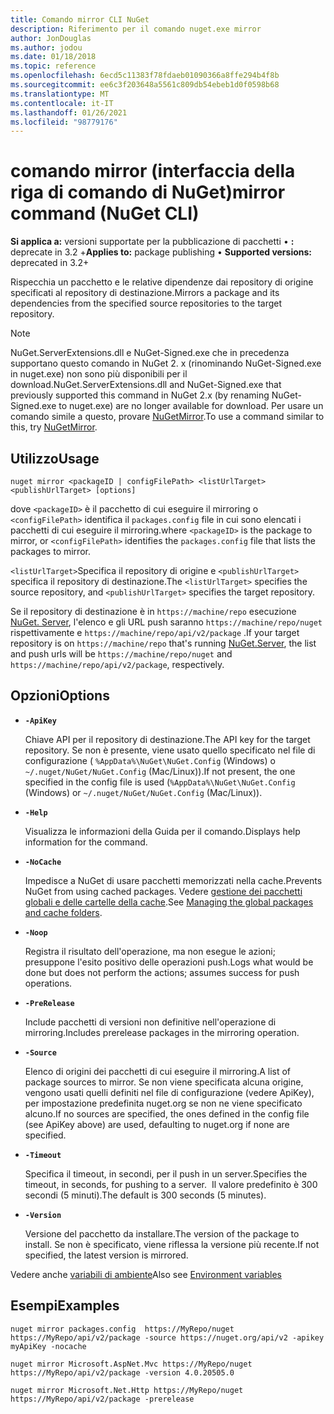 ```yaml
---
title: Comando mirror CLI NuGet
description: Riferimento per il comando nuget.exe mirror
author: JonDouglas
ms.author: jodou
ms.date: 01/18/2018
ms.topic: reference
ms.openlocfilehash: 6ecd5c11383f78fdaeb01090366a8ffe294b4f8b
ms.sourcegitcommit: ee6c3f203648a5561c809db54ebeb1d0f0598b68
ms.translationtype: MT
ms.contentlocale: it-IT
ms.lasthandoff: 01/26/2021
ms.locfileid: "98779176"
---
```

# <a name="mirror-command-nuget-cli"></a><span data-ttu-id="3e49e-103">comando mirror (interfaccia della riga di comando di NuGet)</span><span class="sxs-lookup"><span data-stu-id="3e49e-103">mirror command (NuGet CLI)</span></span>

<span data-ttu-id="3e49e-104">**Si applica a:** versioni supportate per la pubblicazione di pacchetti &bullet; **:** deprecate in 3.2 +</span><span class="sxs-lookup"><span data-stu-id="3e49e-104">**Applies to:** package publishing &bullet; **Supported versions:** deprecated in 3.2+</span></span>

<span data-ttu-id="3e49e-105">Rispecchia un pacchetto e le relative dipendenze dai repository di origine specificati al repository di destinazione.</span><span class="sxs-lookup"><span data-stu-id="3e49e-105">Mirrors a package and its dependencies from the specified source repositories to the target repository.</span></span>

> [!NOTE]
> <span data-ttu-id="3e49e-106">NuGet.ServerExtensions.dll e NuGet-Signed.exe che in precedenza supportano questo comando in NuGet 2. x (rinominando NuGet-Signed.exe in nuget.exe) non sono più disponibili per il download.</span><span class="sxs-lookup"><span data-stu-id="3e49e-106">NuGet.ServerExtensions.dll and NuGet-Signed.exe that previously supported this command in NuGet 2.x (by renaming NuGet-Signed.exe to nuget.exe) are no longer available for download.</span></span> <span data-ttu-id="3e49e-107">Per usare un comando simile a questo, provare [NuGetMirror](https://www.nuget.org/packages/NuGetMirror/).</span><span class="sxs-lookup"><span data-stu-id="3e49e-107">To use a command similar to this, try [NuGetMirror](https://www.nuget.org/packages/NuGetMirror/).</span></span>

## <a name="usage"></a><span data-ttu-id="3e49e-108">Utilizzo</span><span class="sxs-lookup"><span data-stu-id="3e49e-108">Usage</span></span>

```cli
nuget mirror <packageID | configFilePath> <listUrlTarget> <publishUrlTarget> [options]
```

<span data-ttu-id="3e49e-109">dove `<packageID>` è il pacchetto di cui eseguire il mirroring o `<configFilePath>` identifica il `packages.config` file in cui sono elencati i pacchetti di cui eseguire il mirroring.</span><span class="sxs-lookup"><span data-stu-id="3e49e-109">where `<packageID>` is the package to mirror, or `<configFilePath>` identifies the `packages.config` file that lists the packages to mirror.</span></span>

<span data-ttu-id="3e49e-110">`<listUrlTarget>`Specifica il repository di origine e `<publishUrlTarget>` specifica il repository di destinazione.</span><span class="sxs-lookup"><span data-stu-id="3e49e-110">The `<listUrlTarget>` specifies the source repository, and `<publishUrlTarget>` specifies the target repository.</span></span>

<span data-ttu-id="3e49e-111">Se il repository di destinazione è in `https://machine/repo` esecuzione [NuGet. Server](../../hosting-packages/nuget-server.md), l'elenco e gli URL push saranno `https://machine/repo/nuget` rispettivamente e `https://machine/repo/api/v2/package` .</span><span class="sxs-lookup"><span data-stu-id="3e49e-111">If your target repository is on `https://machine/repo` that's running [NuGet.Server](../../hosting-packages/nuget-server.md), the list and push urls will be `https://machine/repo/nuget` and `https://machine/repo/api/v2/package`, respectively.</span></span>

## <a name="options"></a><span data-ttu-id="3e49e-112">Opzioni</span><span class="sxs-lookup"><span data-stu-id="3e49e-112">Options</span></span>

- **`-ApiKey`**

  <span data-ttu-id="3e49e-113">Chiave API per il repository di destinazione.</span><span class="sxs-lookup"><span data-stu-id="3e49e-113">The API key for the target repository.</span></span> <span data-ttu-id="3e49e-114">Se non è presente, viene usato quello specificato nel file di configurazione ( `%AppData%\NuGet\NuGet.Config` (Windows) o `~/.nuget/NuGet/NuGet.Config` (Mac/Linux)).</span><span class="sxs-lookup"><span data-stu-id="3e49e-114">If not present,  the one specified in the config file is used (`%AppData%\NuGet\NuGet.Config` (Windows) or `~/.nuget/NuGet/NuGet.Config` (Mac/Linux)).</span></span>

- **`-Help`**

  <span data-ttu-id="3e49e-115">Visualizza le informazioni della Guida per il comando.</span><span class="sxs-lookup"><span data-stu-id="3e49e-115">Displays help information for the command.</span></span>

- **`-NoCache`**

  <span data-ttu-id="3e49e-116">Impedisce a NuGet di usare pacchetti memorizzati nella cache.</span><span class="sxs-lookup"><span data-stu-id="3e49e-116">Prevents NuGet from using cached packages.</span></span> <span data-ttu-id="3e49e-117">Vedere [gestione dei pacchetti globali e delle cartelle della cache](../../consume-packages/managing-the-global-packages-and-cache-folders.md).</span><span class="sxs-lookup"><span data-stu-id="3e49e-117">See [Managing the global packages and cache folders](../../consume-packages/managing-the-global-packages-and-cache-folders.md).</span></span>

- **`-Noop`**

  <span data-ttu-id="3e49e-118">Registra il risultato dell'operazione, ma non esegue le azioni; presuppone l'esito positivo delle operazioni push.</span><span class="sxs-lookup"><span data-stu-id="3e49e-118">Logs what would be done but does not perform the actions; assumes success for push operations.</span></span>

- **`-PreRelease`**

  <span data-ttu-id="3e49e-119">Include pacchetti di versioni non definitive nell'operazione di mirroring.</span><span class="sxs-lookup"><span data-stu-id="3e49e-119">Includes prerelease packages in the mirroring operation.</span></span>

- **`-Source`**

  <span data-ttu-id="3e49e-120">Elenco di origini dei pacchetti di cui eseguire il mirroring.</span><span class="sxs-lookup"><span data-stu-id="3e49e-120">A list of package sources to mirror.</span></span> <span data-ttu-id="3e49e-121">Se non viene specificata alcuna origine, vengono usati quelli definiti nel file di configurazione (vedere ApiKey), per impostazione predefinita nuget.org se non ne viene specificato alcuno.</span><span class="sxs-lookup"><span data-stu-id="3e49e-121">If no sources are specified, the ones defined in the config file (see ApiKey above) are used, defaulting to nuget.org if none are specified.</span></span>

- **`-Timeout`**

  <span data-ttu-id="3e49e-122">Specifica il timeout, in secondi, per il push in un server.</span><span class="sxs-lookup"><span data-stu-id="3e49e-122">Specifies the timeout, in seconds, for pushing to a server.</span></span> <span data-ttu-id="3e49e-123"> Il valore predefinito è 300 secondi (5 minuti).</span><span class="sxs-lookup"><span data-stu-id="3e49e-123">The default is 300 seconds (5 minutes).</span></span>

- **`-Version`**

  <span data-ttu-id="3e49e-124">Versione del pacchetto da installare.</span><span class="sxs-lookup"><span data-stu-id="3e49e-124">The version of the package to install.</span></span> <span data-ttu-id="3e49e-125">Se non è specificato, viene riflessa la versione più recente.</span><span class="sxs-lookup"><span data-stu-id="3e49e-125">If not specified, the latest version is mirrored.</span></span>

<span data-ttu-id="3e49e-126">Vedere anche [variabili di ambiente](cli-ref-environment-variables.md)</span><span class="sxs-lookup"><span data-stu-id="3e49e-126">Also see [Environment variables](cli-ref-environment-variables.md)</span></span>

## <a name="examples"></a><span data-ttu-id="3e49e-127">Esempi</span><span class="sxs-lookup"><span data-stu-id="3e49e-127">Examples</span></span>

```cli
nuget mirror packages.config  https://MyRepo/nuget https://MyRepo/api/v2/package -source https://nuget.org/api/v2 -apikey myApiKey -nocache

nuget mirror Microsoft.AspNet.Mvc https://MyRepo/nuget https://MyRepo/api/v2/package -version 4.0.20505.0

nuget mirror Microsoft.Net.Http https://MyRepo/nuget https://MyRepo/api/v2/package -prerelease
```
